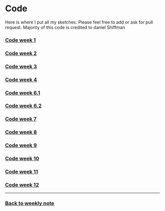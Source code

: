 # Code

Here is where I put all my sketches. Please feel free to add or ask for pull request. Majority of this code is credited to daniel Shiffman

### [Code week 1](https://github.com/napasornc/c0dew0rd/tree/master/processing/week01)
### [Code week 2](https://github.com/napasornc/c0dew0rd/tree/master/processing/week02)
### [Code week 3](https://github.com/napasornc/c0dew0rd/tree/master/processing/week03)
### [Code week 4](https://github.com/napasornc/c0dew0rd/tree/master/processing/week04)
### [Code week 6.1](https://github.com/napasornc/c0dew0rd/tree/master/processing/week06.1)
### [Code week 6.2](https://github.com/napasornc/c0dew0rd/tree/master/processing/week06.2)
### [Code week 7](https://github.com/napasornc/c0dew0rd/tree/master/processing/week07)
### [Code week 8](https://github.com/napasornc/c0dew0rd/tree/master/processing/week08)
### [Code week 9](https://github.com/napasornc/c0dew0rd/tree/master/processing/week09)
### [Code week 10](https://github.com/napasornc/c0dew0rd/tree/master/processing/week10)
### [Code week 11](https://github.com/napasornc/c0dew0rd/tree/master/processing/week11)
### [Code week 12](https://github.com/napasornc/c0dew0rd/tree/master/processing/week12)

--------------------------------------------------

### [Back to weekly note](https://napasornc.github.io/c0dew0rd/)
